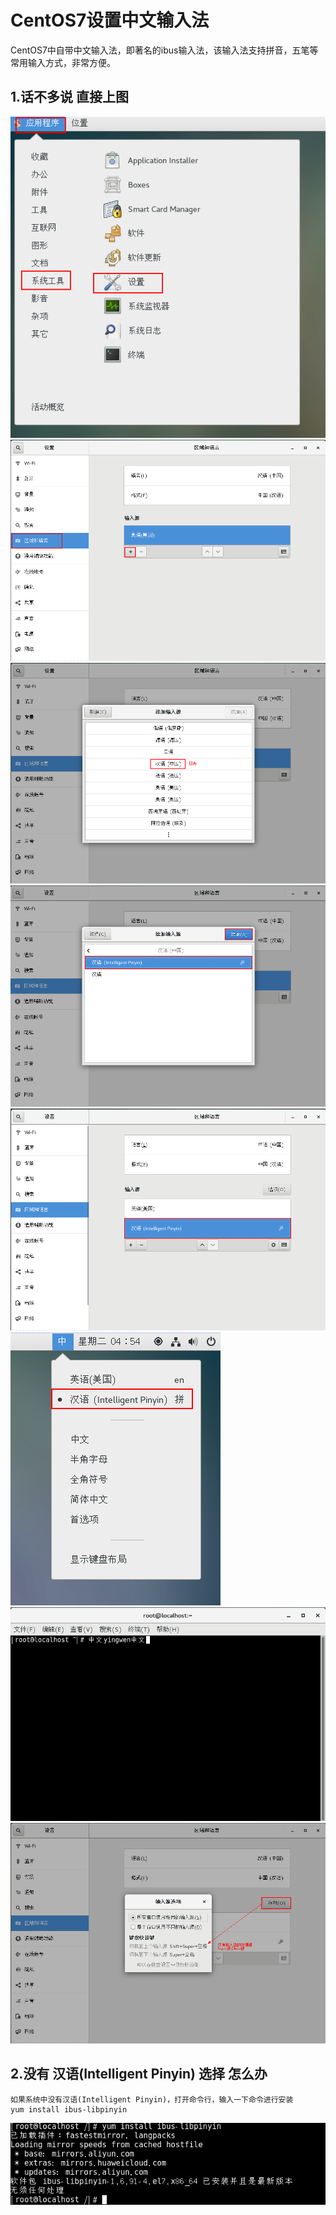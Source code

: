 # CentOS7设置中文输入法
 CentOS7中自带中文输入法，即著名的ibus输入法，该输入法支持拼音，五笔等常用输入方式，非常方便。
 
 ## 1.话不多说 直接上图
 ![](https://github.com/weixiaozheqingfu/learning/blob/master/CentOS%207/%E5%9B%BE%E5%BA%93/4.%E4%B8%AD%E6%96%87%E8%BE%93%E5%85%A5%E6%B3%95.md/1.png)
 ![](https://github.com/weixiaozheqingfu/learning/blob/master/CentOS%207/%E5%9B%BE%E5%BA%93/4.%E4%B8%AD%E6%96%87%E8%BE%93%E5%85%A5%E6%B3%95.md/2.png)
 ![](https://github.com/weixiaozheqingfu/learning/blob/master/CentOS%207/%E5%9B%BE%E5%BA%93/4.%E4%B8%AD%E6%96%87%E8%BE%93%E5%85%A5%E6%B3%95.md/3.png)
 ![](https://github.com/weixiaozheqingfu/learning/blob/master/CentOS%207/%E5%9B%BE%E5%BA%93/4.%E4%B8%AD%E6%96%87%E8%BE%93%E5%85%A5%E6%B3%95.md/4.png)
 ![](https://github.com/weixiaozheqingfu/learning/blob/master/CentOS%207/%E5%9B%BE%E5%BA%93/4.%E4%B8%AD%E6%96%87%E8%BE%93%E5%85%A5%E6%B3%95.md/5.png)
 ![](https://github.com/weixiaozheqingfu/learning/blob/master/CentOS%207/%E5%9B%BE%E5%BA%93/4.%E4%B8%AD%E6%96%87%E8%BE%93%E5%85%A5%E6%B3%95.md/6.png)
 ![](https://github.com/weixiaozheqingfu/learning/blob/master/CentOS%207/%E5%9B%BE%E5%BA%93/4.%E4%B8%AD%E6%96%87%E8%BE%93%E5%85%A5%E6%B3%95.md/7.png)
 ![](https://github.com/weixiaozheqingfu/learning/blob/master/CentOS%207/%E5%9B%BE%E5%BA%93/4.%E4%B8%AD%E6%96%87%E8%BE%93%E5%85%A5%E6%B3%95.md/8.png)
 
 ## 2.没有 汉语(Intelligent Pinyin) 选择 怎么办
    如果系统中没有汉语(Intelligent Pinyin)，打开命令行，输入一下命令进行安装  
    yum install ibus-libpinyin
 ![](https://github.com/weixiaozheqingfu/learning/blob/master/CentOS%207/%E5%9B%BE%E5%BA%93/4.%E4%B8%AD%E6%96%87%E8%BE%93%E5%85%A5%E6%B3%95.md/%E5%BE%AE%E4%BF%A1%E6%88%AA%E5%9B%BE_20180625135454.png)
 
 
 
 
